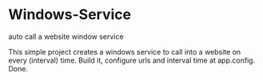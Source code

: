 # Windows-Service
auto call a website window service

This simple project creates a windows service to call into a website on every (interval) time. Build it, configure urls and interval time at app.config. Done.
